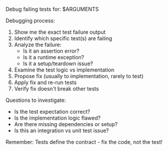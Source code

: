 Debug failing tests for: $ARGUMENTS

Debugging process:

1. Show me the exact test failure output
2. Identify which specific test(s) are failing
3. Analyze the failure:
   - Is it an assertion error?
   - Is it a runtime exception?
   - Is it a setup/teardown issue?
4. Examine the test logic vs implementation
5. Propose fix (usually to implementation, rarely to test)
6. Apply fix and re-run tests
7. Verify fix doesn't break other tests

Questions to investigate:

- Is the test expectation correct?
- Is the implementation logic flawed?
- Are there missing dependencies or setup?
- Is this an integration vs unit test issue?

Remember: Tests define the contract - fix the code, not the test!
